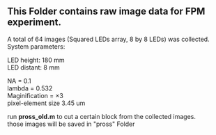 
## This Folder contains raw image data for FPM experiment.

A total of 64 images (Squared LEDs array, 8 by 8 LEDs) was collected. <br>
System parameters:

LED height: 180 mm <br>
LED distant: 8 mm <br>

NA = 0.1 <br>
lambda = 0.532 <br>
Maginification = ×3 <br>
pixel-element size 3.45 um <br>

run **pross_old.m** to cut a certain block from the collected images. <br>
those images will be saved in "pross" Folder
